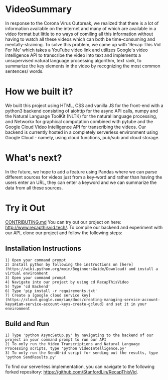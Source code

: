# VideoSummary

In response to the Corona Virus Outbreak, we realized that there is a lot of information available on the internet and many of which are available in a video format but little to no ways of comiling all this information without having to watch all these videos which can both be time-consuming and mentally-straining. To solve this problem, we came up with 'Recap This Vid For Me' which takes a YouTube video link and utilizes Google's video intelligence API to transcribe the video into text and implements a unsupervised natural language processing algorithm, text rank, to summarize the key elements in the video by recognizing the most common sentences/ words.

# How we built it?

We built this project using HTML, CSS and vanilla JS for the front-end with a python3 backend consisting of aiohttp for the async API calls, numpy and the Natural Language ToolKit (NLTK) for the natural language processing, and Networkx for graphical computation combined with pytube and the Google Cloud Video Intelligence API for transcribing the videos. Our backend is currently hosted in a completely serverless environment using Google Cloud - namely, using cloud functions, pub/sub and cloud storage.

# What's next?

In the future, we hope to add a feature using Pandas where we can parse different sources for videos just from a key-word and rather than having the users enter an URL, they can enter a keyword and we can summarize the data from all these sources. 

# Try it Out
[CONTRIBUTING.md](https://gist.github.com/PurpleBooth/b24679402957c63ec426)
You can try out our project on here: http://www.recapthisvid.tech/. To compile our backend and experiment with our API, clone our project and follow the following steps:

## Installation Instructions
```
1) Open your command prompt
2) Install python by following the instructions on [here](https://wiki.python.org/moin/BeginnersGuide/Download) and install a virtual environment
3) Open your command prompt 
4) Navigate into our project by using cd RecapThisVideo
5) Type 'cd Backend'
6) Type 'pip install -r requirements.txt'
7) Create a [google cloud service key](https://cloud.google.com/iam/docs/creating-managing-service-account-keys#iam-service-account-keys-create-gcloud) and set it in your environment 
```

## Build and Run
```
1) Type 'python AsyncSetUp.py' by navigating to the backend of our project in your command prompt to run our API 
2) To only run the Video Transcriptions and Natural Language Processing scripts, type 'python VideoIntelligence.py' 
3) To only run the SendGrid script for sending out the results, type 'python SendResults.py' 
```
To find our serverless implementation, you can navigate to the following forked repository: https://github.com/StanfordLin/RecapThisVid.
